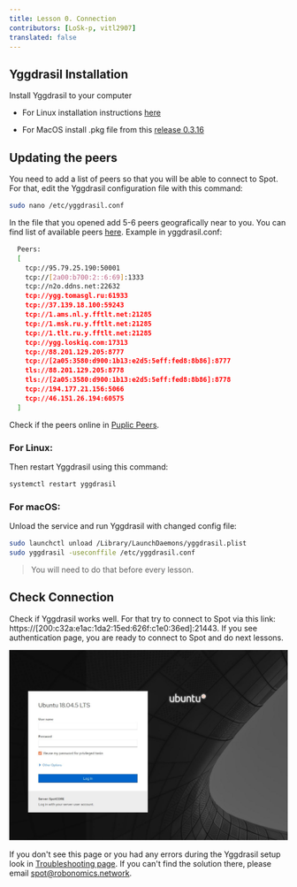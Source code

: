 ```yaml
---
title: Lesson 0. Connection
contributors: [LoSk-p, vitl2907]
translated: false
---
```


## Yggdrasil Installation

Install Yggdrasil to your computer

* For Linux installation instructions [here](https://yggdrasil-network.github.io/installation.html)

* For MacOS install .pkg file from this [release 0.3.16](https://github.com/yggdrasil-network/yggdrasil-go/releases/tag/v0.3.16)

## Updating the peers

You need to add a list of peers so that you will be able to connect to Spot. For that, edit the Yggdrasil configuration file with this command:

```bash
sudo nano /etc/yggdrasil.conf
```

In the file that you opened add 5-6 peers geografically near to you. You can find list of available peers [here](https://github.com/yggdrasil-network/public-peers). Example in yggdrasil.conf:

```bash
  Peers:
  [
    tcp://95.79.25.190:50001
    tcp://[2a00:b700:2::6:69]:1333
    tcp://n2o.ddns.net:22632
    tcp://ygg.tomasgl.ru:61933
    tcp://37.139.18.100:59243
    tcp://1.ams.nl.y.fftlt.net:21285
    tcp://1.msk.ru.y.fftlt.net:21285
    tcp://1.tlt.ru.y.fftlt.net:21285
    tcp://ygg.loskiq.com:17313
    tcp://88.201.129.205:8777
    tcp://[2a05:3580:d900:1b13:e2d5:5eff:fed8:8b86]:8777
    tls://88.201.129.205:8778
    tls://[2a05:3580:d900:1b13:e2d5:5eff:fed8:8b86]:8778
    tcp://194.177.21.156:5066
    tcp://46.151.26.194:60575
  ]
  ```
Check if the peers online in [Puplic Peers](https://publicpeers.neilalexander.dev/).

### For Linux:

Then restart Yggdrasil using this command:

```bash
systemctl restart yggdrasil
```
### For macOS:

Unload the service and run Yggdrasil with changed config file:

```bash
sudo launchctl unload /Library/LaunchDaemons/yggdrasil.plist
sudo yggdrasil -useconffile /etc/yggdrasil.conf
```
> You will need to do that before every lesson.

## Check Connection

Check if Yggdrasil works well. For that try to connect to Spot via this link: https://[200:c32a:e1ac:1da2:15ed:626f:c1e0:36ed]:21443. If you see authentication page, you are ready to connect to Spot and do next lessons.

![log_in](../images/spot/less1-login.jpg)

If you don't see this page or you had any errors during the Yggdrasil setup look in [Troubleshooting page](/docs/spot-troubleshooting). If you can't find the solution there, please email spot@robonomics.network.